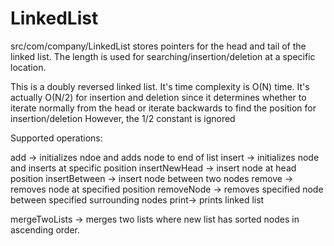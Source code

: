 # LinkedList

src/com/company/LinkedList stores pointers for the head and tail of the linked list. The length is used for searching/insertion/deletion at a specific
location.

This is a doubly reversed linked list. It's time complexity is O(N) time. It's actually O(N/2) for insertion and deletion
since it determines whether to iterate normally from the head or iterate backwards to find the position for insertion/deletion
However, the 1/2 constant is ignored

Supported operations: 

add -> initializes ndoe and adds node to end of list
insert -> initializes node and inserts at specific position
insertNewHead -> insert node at head position
insertBetween -> insert node between two nodes
remove -> removes node at specified position
removeNode -> removes specified node between specified surrounding nodes
print-> prints linked list

mergeTwoLists -> merges two lists where new list has sorted nodes in ascending order.



